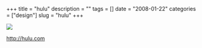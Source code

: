 +++
title = "hulu"
description = ""
tags = []
date = "2008-01-22"
categories = ["design"]
slug = "hulu"
+++


 

  <div id="screens-thumbs" class="clearfix">
    <div class="txt-center" id="design-submission"><a href="http://hulu.com/"><img id='bluga-thumbnail-1108' class='bluga-thumbnail large' src='//media.konigi.com/bluga/
wt47f2820adff20_0.jpg'/></a></div>  
  </div>   
<p><a href="http://hulu.com/">http://hulu.com</a></p>





